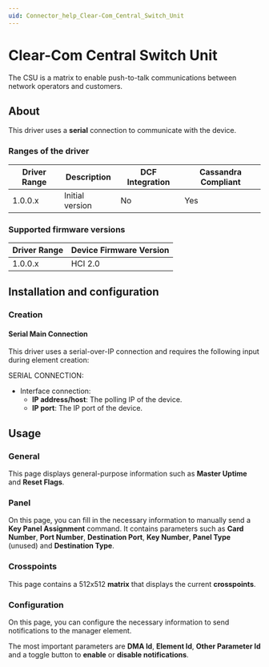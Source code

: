 ```yaml
---
uid: Connector_help_Clear-Com_Central_Switch_Unit
---
```


# Clear-Com Central Switch Unit

The CSU is a matrix to enable push-to-talk communications between network operators and customers.

## About

This driver uses a **serial** connection to communicate with the device.

### Ranges of the driver

| **Driver Range** | **Description** | **DCF Integration** | **Cassandra Compliant** |
|------------------|-----------------|---------------------|-------------------------|
| 1.0.0.x          | Initial version | No                  | Yes                     |

### Supported firmware versions

| **Driver Range** | **Device Firmware Version** |
|------------------|-----------------------------|
| 1.0.0.x          | HCI 2.0                     |

## Installation and configuration

### Creation

#### Serial Main Connection

This driver uses a serial-over-IP connection and requires the following input during element creation:

SERIAL CONNECTION:

- Interface connection:
  - **IP address/host**: The polling IP of the device.
  - **IP port**: The IP port of the device.

## Usage

### General

This page displays general-purpose information such as **Master Uptime** and **Reset Flags**.

### Panel

On this page, you can fill in the necessary information to manually send a **Key Panel Assignment** command. It contains parameters such as **Card Number**, **Port Number**, **Destination Port**, **Key Number**, **Panel Type** (unused) and **Destination Type**.

### Crosspoints

This page contains a 512x512 **matrix** that displays the current **crosspoints**.

### Configuration

On this page, you can configure the necessary information to send notifications to the manager element.

The most important parameters are **DMA Id**, **Element Id**, **Other Parameter Id** and a toggle button to **enable** or **disable notifications**.
